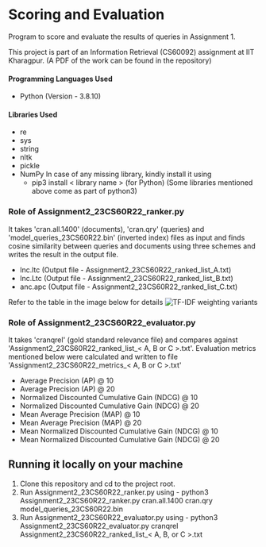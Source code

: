 # Scoring and Evaluation

Program to score and evaluate the results of queries in Assignment 1.

This project is part of an Information Retrieval (CS60092) assignment at IIT Kharagpur. (A PDF of the work can be found in the repository)

#### Programming Languages Used
* Python (Version - 3.8.10)

#### Libraries Used
* re
* sys
* string
* nltk
* pickle
* NumPy
In case of any missing library, kindly install it using 
    - pip3 install < library name > (for Python)
(Some libraries mentioned above come as part of python3)

### Role of Assignment2_23CS60R22_ranker.py
It takes 'cran.all.1400' (documents), 'cran.qry' (queries) and 'model_queries_23CS60R22.bin' (inverted index) files as input and finds cosine similarity between queries and documents using three schemes and writes the result in the output file.
* lnc.ltc (Output file - Assignment2_23CS60R22_ranked_list_A.txt)
* lnc.Ltc (Output file - Assignment2_23CS60R22_ranked_list_B.txt)
* anc.apc (Output file - Assignment2_23CS60R22_ranked_list_C.txt)

Refer to the table in the image below for details
![TF-IDF weighting variants](https://slideplayer.com/slide/238597/1/images/41/tf-idf+weighting+has+many+variants.jpg)


### Role of Assignment2_23CS60R22_evaluator.py
It takes 'cranqrel' (gold standard relevance file) and compares against 'Assignment2_23CS60R22_ranked_list_< A, B or C >.txt'. 
Evaluation metrics mentioned below were calculated and written to file 'Assignment2_23CS60R22_metrics_< A, B or C >.txt'
* Average Precision (AP) @ 10
* Average Precision (AP) @ 20
* Normalized Discounted Cumulative Gain (NDCG) @ 10
* Normalized Discounted Cumulative Gain (NDCG) @ 20
* Mean Average Precision (MAP) @ 10
* Mean Average Precision (MAP) @ 20
* Mean Normalized Discounted Cumulative Gain (NDCG) @ 10
* Mean Normalized Discounted Cumulative Gain (NDCG) @ 20

## Running it locally on your machine

1. Clone this repository and cd to the project root.
2. Run Assignment2_23CS60R22_ranker.py using - python3 Assignment2_23CS60R22_ranker.py cran.all.1400 cran.qry model_queries_23CS60R22.bin
3. Run Assignment2_23CS60R22_evaluator.py using - python3 Assignment2_23CS60R22_evaluator.py cranqrel Assignment2_23CS60R22_ranked_list_< A, B, or C >.txt